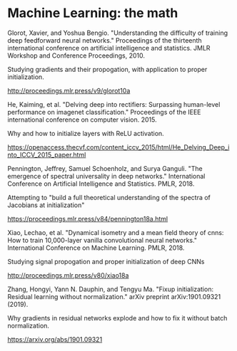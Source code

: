 # Machine Learning: the math

Glorot, Xavier, and Yoshua Bengio. "Understanding the difficulty of training deep feedforward neural networks." Proceedings of the thirteenth international conference on artificial intelligence and statistics. JMLR Workshop and Conference Proceedings, 2010.

Studying gradients and their propogation, with application to proper initialization.

http://proceedings.mlr.press/v9/glorot10a


He, Kaiming, et al. "Delving deep into rectifiers: Surpassing human-level performance on imagenet classification." Proceedings of the IEEE international conference on computer vision. 2015.

Why and how to initialize layers with ReLU activation.

https://openaccess.thecvf.com/content_iccv_2015/html/He_Delving_Deep_into_ICCV_2015_paper.html

Pennington, Jeffrey, Samuel Schoenholz, and Surya Ganguli. "The emergence of spectral universality in deep networks." International Conference on Artificial Intelligence and Statistics. PMLR, 2018.

Attempting to "build a full theoretical understanding of the spectra of Jacobians at initialization"

https://proceedings.mlr.press/v84/pennington18a.html

Xiao, Lechao, et al. "Dynamical isometry and a mean field theory of cnns: How to train 10,000-layer vanilla convolutional neural networks." International Conference on Machine Learning. PMLR, 2018.

Studying signal propogation and proper initialization of deep CNNs

http://proceedings.mlr.press/v80/xiao18a

Zhang, Hongyi, Yann N. Dauphin, and Tengyu Ma. "Fixup initialization: Residual learning without normalization." arXiv preprint arXiv:1901.09321 (2019).

Why gradients in residual networks explode and how to fix it without batch normalization.

https://arxiv.org/abs/1901.09321
